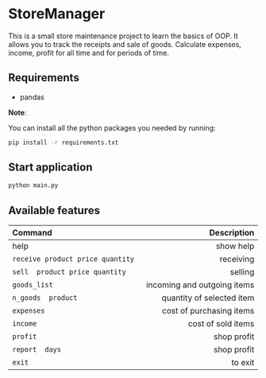 # StoreManager

This is a small store maintenance project to learn the basics of OOP. 
It allows you to track the receipts and sale of goods. Calculate expenses, income, profit for all time and for periods of time.


## Requirements
* pandas

**Note**:

You can install all the python packages you needed by running:
```bash
pip install -r requirements.txt
```

## Start application
```bash
python main.py 
```

## Available features

| Command                         | Description                 |
| :---                            |                         ---:|
|help                  | show help| 
|`receive product price quantity ` | receiving                   |
|`sell  product price quantity `    | selling                    |
|`goods_list`                     | incoming and outgoing items |
|`n_goods  product `                |quantity of selected item    |
|`expenses`                       |cost of purchasing items     |
|`income`                         |cost of sold items           |
|`profit`                         |shop profit                  |
|`report  days `                    |shop profit                  |
|`exit`                           |to exit                      |


